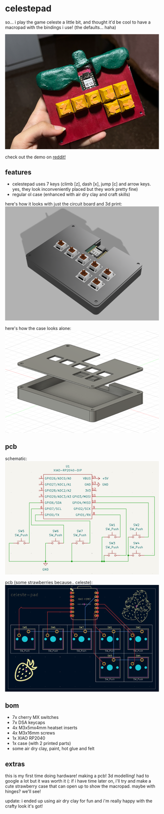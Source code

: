 # celestepad
so... i play the game celeste a little bit, and thought it'd be cool to have a macropad with the bindings i use! (the defaults... haha)

![the real thing](https://github.com/mynameisashllee/celestepad/blob/main/assets/realcelestepad.png?raw=true)

check out the demo on [reddit!](https://www.reddit.com/r/celestegame/comments/1mbj6k7/i_made_a_mini_keypad_to_play_celeste/)

## features
- celestepad uses 7 keys (climb [z], dash [x], jump [c] and arrow keys. yes, they look inconveniently placed but they work pretty fine)
- regular ol case (enhanced with air dry clay and craft skills)

here's how it looks with just the circuit board and 3d print:
![the whole pad](https://github.com/mynameisashllee/celestepad/blob/main/assets/celestepad.png?raw=true)

here's how the case looks alone:
![case design](https://github.com/mynameisashllee/celestepad/blob/main/assets/casedesign.png?raw=true)

## pcb
schematic:<br>
![schematic](https://github.com/mynameisashllee/celestepad/blob/main/assets/schematic.png?raw=true)

pcb (some strawberries because.. celeste): <br>
![pcb](https://github.com/mynameisashllee/celestepad/blob/main/assets/pcb.png?raw=true)

## bom
- 7x cherry MX switches
- 7x DSA keycaps
- 4x M3x5mx4mm heatset inserts
- 4x M3x16mm screws
- 1x XIAO RP2040
- 1x case (with 2 printed parts)
- some air dry clay, paint, hot glue and felt

## extras
this is my first time doing hardware! making a pcb! 3d modelling! had to google a lot but it was worth it (:
if i have time later on, i'll try and make a cute strawberry case that can open up to show the macropad. maybe with hinges? we'll see!

update: i ended up using air dry clay for fun and i'm really happy with the crafty look it's got!

